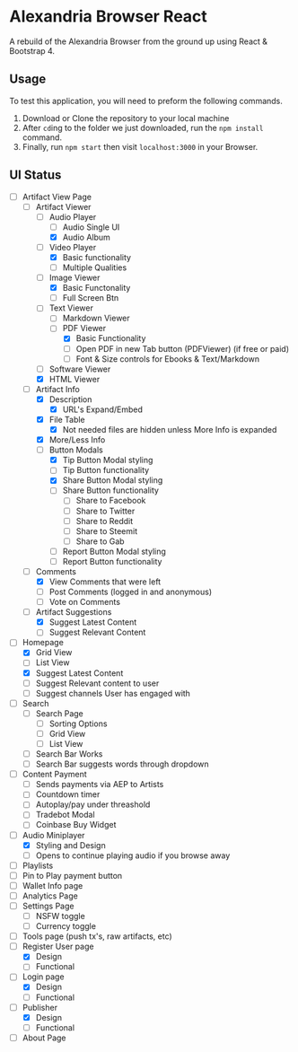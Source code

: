 # Alexandria Browser React
A rebuild of the Alexandria Browser from the ground up using React & Bootstrap 4.

## Usage
To test this application, you will need to preform the following commands.
1. Download or Clone the repository to your local machine
2. After `cd`ing to the folder we just downloaded, run the `npm install` command.
3. Finally, run `npm start` then visit `localhost:3000` in your Browser.

## UI Status
- [ ] Artifact View Page
    - [ ] Artifact Viewer
        - [ ] Audio Player
            - [ ] Audio Single UI
            - [x] Audio Album 
        - [ ] Video Player
            - [X] Basic functionality
            - [ ] Multiple Qualities
        - [ ] Image Viewer
            - [X] Basic Functonality
            - [ ] Full Screen Btn
        - [ ] Text Viewer
            - [ ] Markdown Viewer
            - [ ] PDF Viewer
                - [X] Basic Functionality
                - [ ] Open PDF in new Tab button (PDFViewer) (if free or paid)
                - [ ] Font & Size controls for Ebooks & Text/Markdown
        - [ ] Software Viewer
        - [X] HTML Viewer
    - [ ] Artifact Info
        - [X] Description
            - [X] URL's Expand/Embed
        - [X] File Table
            - [X] Not needed files are hidden unless More Info is expanded
        - [X] More/Less Info
        - [ ] Button Modals
            - [X] Tip Button Modal styling
            - [ ] Tip Button functionality
            - [X] Share Button Modal styling
            - [ ] Share Button functionality
                - [ ] Share to Facebook
                - [ ] Share to Twitter
                - [ ] Share to Reddit
                - [ ] Share to Steemit
                - [ ] Share to Gab
            - [ ] Report Button Modal styling
            - [ ] Report Button functionality
    - [ ] Comments
        - [X] View Comments that were left
        - [ ] Post Comments (logged in and anonymous)
        - [ ] Vote on Comments
    - [ ] Artifact Suggestions
        - [X] Suggest Latest Content
        - [ ] Suggest Relevant Content
- [ ] Homepage
    - [X] Grid View
    - [ ] List View
    - [X] Suggest Latest Content
    - [ ] Suggest Relevant content to user
    - [ ] Suggest channels User has engaged with
- [ ] Search
    - [ ] Search Page
        - [ ] Sorting Options
        - [ ] Grid View
        - [ ] List View
    - [ ] Search Bar Works
    - [ ] Search Bar suggests words through dropdown
- [ ] Content Payment
    - [ ] Sends payments via AEP to Artists
    - [ ] Countdown timer
    - [ ] Autoplay/pay under threashold
    - [ ] Tradebot Modal
    - [ ] Coinbase Buy Widget
- [ ] Audio Miniplayer
    - [X] Styling and Design
    - [ ] Opens to continue playing audio if you browse away
- [ ] Playlists
- [ ] Pin to Play payment button
- [ ] Wallet Info page
- [ ] Analytics Page
- [ ] Settings Page
    - [ ] NSFW toggle
    - [ ] Currency toggle
- [ ] Tools page (push tx's, raw artifacts, etc)
- [ ] Register User page
    - [x] Design
    - [ ] Functional
- [ ] Login page
    - [x] Design
    - [ ] Functional
- [ ] Publisher
    - [x] Design
    - [ ] Functional
- [ ] About Page
